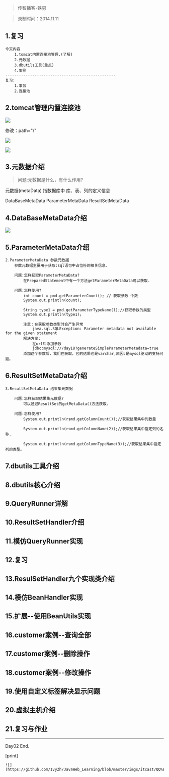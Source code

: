 > 传智播客-铁男

> 录制时间：2014.11.11
## 1.复习

	今天内容
		1.tomcat内置连接池管理.(了解)
		2.元数据
		3.dbutils工具(重点)
		4.案例
	-------------------------------------------------
	复习:
		1.事务		
		2.连接池


## 2.tomcat管理内置连接池

![](http://1)

修改：path="/"

![](http://2)

![](http://3)

## 3.元数据介绍

> 问题:元数据是什么，有什么作用?	

元数据(metaData)  指数据库中 库、表、列的定义信息 

DataBaseMetaData ParameterMetaData ResultSetMetaData

## 4.DataBaseMetaData介绍

![](http://4)

## 5.ParameterMetaData介绍

	2.ParameterMetaData 参数元数据
		参数元数据主要用于获取:sql语句中占位符的相关信息.
		
		问题:怎样获取ParameterMetaData?
			在PreparedStatement中有一个方法getParameterMetaData可以获取.
			
		问题:怎样使用?
			int count = pmd.getParameterCount(); // 获取参数 个数
			System.out.println(count);
			
			String type1 = pmd.getParameterTypeName(1);//获取参数的类型
			System.out.println(type1);
			
			注意：在获取参数类型时会产生异常
				java.sql.SQLException: Parameter metadata not available for the given statement
			解决方案:
				在url后添加参数
				jdbc:mysql:///day18?generateSimpleParameterMetadata=true
			添加这个参数后，我们在获取，它的结果也是varchar,原因:是mysql驱动的支持问题。	


## 6.ResultSetMetaData介绍

	3.ResultSetMetaData 结果集元数据
		
		问题:怎样获取结果集元数据?
			可以通过ResultSet的getMetaData()方法获取.
			
		问题:怎样使用?
			System.out.println(rsmd.getColumnCount());//获取结果集中列数量
	
			System.out.println(rsmd.getColumnName(2));//获取结果集中指定列的名称.
			
			System.out.println(rsmd.getColumnTypeName(3));//获取结果集中指定列的类型。


## 7.dbutils工具介绍



## 8.dbutils核心介绍
## 9.QueryRunner详解
## 10.ResultSetHandler介绍
## 11.模仿QueryRunner实现
## 12.复习
## 13.ResulSetHandler九个实现类介绍
## 14.模仿BeanHandler实现
## 15.扩展--使用BeanUtils实现
## 16.customer案例--查询全部
## 17.customer案例--删除操作
## 18.customer案例--修改操作
## 19.使用自定义标签解决显示问题
## 20.虚拟主机介绍
## 21.复习与作业


--------------

Day02 End.



[print]


	![](https://github.com/IvyZh/JavaWeb_Learning/blob/master/imgs/itcast/QQ%E6%88%AA%E5%9B%BE.png)